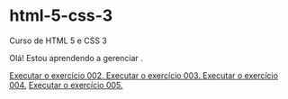 # html-5-css-3
 Curso de HTML 5 e CSS 3

 Olá! Estou aprendendo a gerenciar .


 <a href="https://rickrafael.github.io/html-5-css-3/modulo-1/exercicios/ex002-paragrafos/index.html"> Executar o exercício 002. </a>
 <a href="https://rickrafael.github.io/html-5-css-3/modulo-1/exercicios/ex003-imagens/index.html"> Executar o exercício 003. </a>
 <a href="https://rickrafael.github.io/html-5-css-3/modulo-1/exercicios/ex004-favicon/index.html"> Executar o exercício 004.</a>
 <a href="https://rickrafael.github.io/html-5-css-3/modulo-1/exercicios/ex005-titulos/index.html"> Executar o exercício 005. </a>
